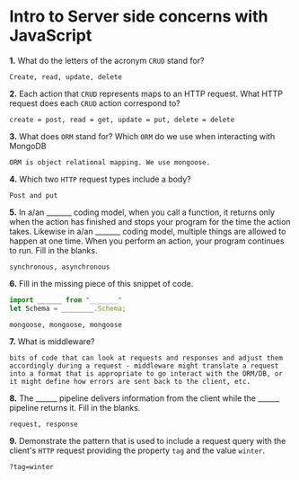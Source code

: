 # Intro to Server side concerns with JavaScript

**1.** What do the letters of the acronym `CRUD` stand for?
<!-- enter you answer in the space below -->
```
Create, read, update, delete
```
**2.** Each action that `CRUD` represents maps to an HTTP request. What HTTP request does each `CRUD` action correspond to?
<!-- enter you answer in the space below -->
```
create = post, read = get, update = put, delete = delete
```
**3.** What does `ORM` stand for? Which `ORM` do we use when interacting with MongoDB
<!-- enter you answer in the space below -->
```
ORM is object relational mapping. We use mongoose.
```
**4.** Which two `HTTP` request types include a body?
<!-- enter you answer in the space below -->
```
Post and put
```
**5.** In a/an _______ coding model, when you call a function, it returns only when the action has finished and stops your program for the time the action takes. Likewise in a/an _______ coding model, multiple things are allowed to happen at one time. When you perform an action, your program continues to run.  Fill in the blanks.
<!-- enter you answer in the space below -->
```
synchronous, asynchronous 
```

**6.** Fill in the missing piece of this snippet of code.
```js
import ______ from "_______"
let Schema = ________.Schema;
```
<!-- enter you answer in the space below -->
```
mongoose, mongoose, mongoose
```
**7.** What is middleware?
<!-- enter you answer in the space below -->
```
bits of code that can look at requests and responses and adjust them accordingly during a request - middleware might translate a request into a format that is appropriate to go interact with the ORM/DB, or it might define how errors are sent back to the client, etc.
```
**8.** The ______ pipeline delivers information from the client while the ______ pipeline returns it. Fill in the blanks. 
<!-- enter you answer in the space below -->
```
request, response
```
**9.** 
Demonstrate the pattern that is used to include a request query with the client's `HTTP` request providing the property `tag` and the value `winter`.
<!-- enter you answer in the space below -->
```
?tag=winter
```